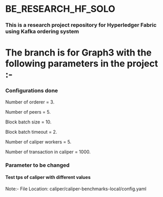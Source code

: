 # BE_RESEARCH_HF_SOLO
### This is a research project repository for Hyperledger Fabric using Kafka ordering system

# The branch is for Graph3 with the following parameters in the project :- 

### Configurations done
Number of orderer = 3.

Number of peers = 5.	

Block batch size = 10.

Block batch timeout = 2.

Number of caliper workers = 5.

Number of transaction in caliper = 1000.	

### Parameter to be changed 
#### Test tps of caliper with different values		

Note:- File Location: caliper/caliper-benchmarks-local/config.yaml


